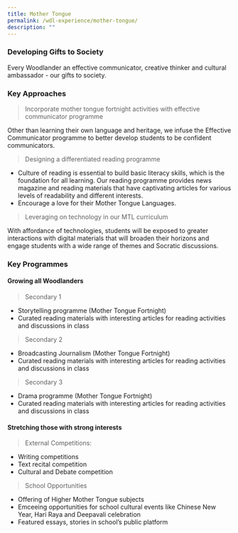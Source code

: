 ```yaml
---
title: Mother Tongue
permalink: /wdl-experience/mother-tongue/
description: ""
---
```

### Developing Gifts to Society

Every Woodlander an effective communicator, creative thinker and cultural ambassador - our gifts to society.

### Key Approaches

> Incorporate mother tongue fortnight activities with effective communicator programme

Other than learning their own language and heritage, we infuse the Effective Communicator programme to better develop students to be confident communicators.

> Designing a differentiated reading programme

*   Culture of reading is essential to build basic literacy skills, which is the foundation for all learning. Our reading programme provides news magazine and reading materials that have captivating articles for various levels of readability and different interests.
*   Encourage a love for their Mother Tongue Languages.

> Leveraging on technology in our MTL curriculum

With affordance of technologies, students will be exposed to greater interactions with digital materials that will broaden their horizons and engage students with a wide range of themes and Socratic discussions.

### Key Programmes

#### Growing all Woodlanders
> Secondary 1

* Storytelling programme (Mother Tongue Fortnight)
* Curated reading materials with interesting articles for reading activities and discussions in class

> Secondary 2

* Broadcasting Journalism (Mother Tongue Fortnight)
* Curated reading materials with interesting articles for reading activities and discussions in class

> Secondary 3

* Drama programme (Mother Tongue Fortnight)
* Curated reading materials with interesting articles for reading activities and discussions in class

#### Stretching those with strong interests

> External Competitions:

* Writing competitions
* Text recital competition
* Cultural and Debate competition

> School Opportunities

* Offering of Higher Mother Tongue subjects
* Emceeing opportunities for school cultural events like Chinese New Year, Hari Raya and Deepavali celebration
* Featured essays, stories in school’s public platform
